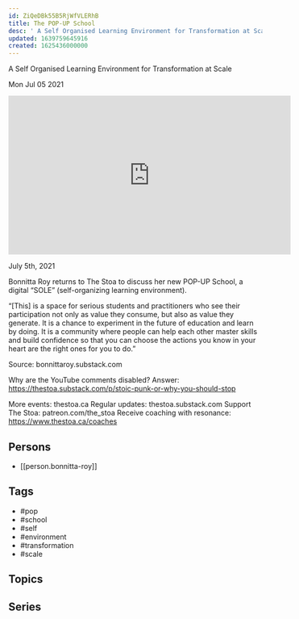 ```yaml
---
id: ZiQeDBk55B5RjWfVLERhB
title: The POP-UP School
desc: ' A Self Organised Learning Environment for Transformation at Scale'
updated: 1639759645916
created: 1625436000000
---
```



 A Self Organised Learning Environment for Transformation at Scale

Mon Jul 05 2021

<iframe width="560" height="315" src="https://www.youtube.com/embed/joF9YFvAnMo" title="The POP-UP School: A Self Organised Learning Environment for Transformation at Scale w/ Bonnitta Roy" frameborder="0" allow="accelerometer; autoplay; clipboard-write; encrypted-media; gyroscope; picture-in-picture" allowfullscreen ></iframe>

July 5th, 2021

Bonnitta Roy returns to The Stoa to discuss her new POP-UP School, a digital “SOLE” (self-organizing learning environment).

“[This] is a space for serious students and practitioners who see their participation not only as value they consume, but also as value they generate. It is a chance to experiment in the future of education and learn by doing. It is a community where people can help each other master skills and build confidence so that you can choose the actions you know in your heart are the right ones for you to do.”

Source: bonnittaroy.substack.com

Why are the YouTube comments disabled? Answer: https://thestoa.substack.com/p/stoic-punk-or-why-you-should-stop

More events: thestoa.ca 
Regular updates: thestoa.substack.com 
Support The Stoa: patreon.com/the_stoa 
Receive coaching with resonance: https://www.thestoa.ca/coaches

## Persons

- [[person.bonnitta-roy]]

## Tags

- #pop
- #school
- #self
- #environment
- #transformation
- #scale

## Topics



## Series



